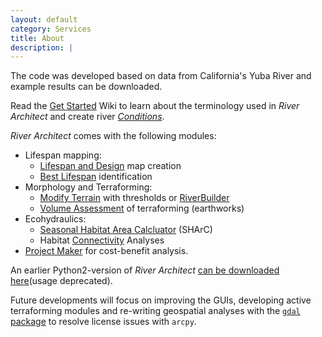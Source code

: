 ```yaml
---
layout: default
category: Services
title: About
description: |
---
```



The code was developed based on data from California's Yuba River and example results can be downloaded.

Read the [Get Started][7] Wiki  to learn about the terminology used in *River Architect* and create river [*Conditions*](https://riverarchitect.github.io/RA_wiki/Signposts#new-condition). 

*River Architect* comes with the following modules: 
 - Lifespan mapping: 
	+ [Lifespan and Design](https://riverarchitect.github.io/RA_wiki/LifespanDesign) map creation
	+ [Best Lifespan](https://riverarchitect.github.io/RA_wiki/MaxLifespan) identification
 - Morphology and Terraforming: 
	+ [Modify Terrain](https://riverarchitect.github.io/RA_wiki/ModifyTerrain) with thresholds or [RiverBuilder](http://pasternack.ucdavis.edu/research/model-codes/river-builder)
	+ [Volume Assessment](https://riverarchitect.github.io/RA_wiki/VolumeAssessment) of terraforming (earthworks)
 - Ecohydraulics: 
	+ [Seasonal Habitat Area Calcluator](https://riverarchitect.github.io/RA_wiki/SHArC) (SHArC)
	+ Habitat [Connectivity](https://riverarchitect.github.io/RA_wiki/Connectivity) Analyses
 - [Project Maker](https://riverarchitect.github.io/RA_wiki/ProjectMaker) for cost-benefit analysis.

An earlier Python2-version of *River Architect* [can be downloaded here][8](usage deprecated).

Future developments will focus on improving the GUIs, developing active terraforming modules and re-writing geospatial analyses with the [`gdal` package](https://gdal.org/) to resolve license issues with `arcpy`.



[1]: https://www.sciencedirect.com/science/article/pii/S0301479718312751 "Lifespan mapping"
[2]: https://github.com/riverarchitect/program
[3]: https://riverarchitect.github.io/RA_wiki/
[4]: https://github.com/RiverArchitect/SampleData/archive/master.zip
[5]: https://github.com/riverarchitect/program/archive/master.zip
[6]: https://riverarchitect.github.io/RA_wiki/Installation
[7]: https://riverarchitect.github.io/RA_wiki/Signposts
[8]: https://www.dropbox.com/s/8d6c096r4ouzxy2/RiverArchitect_Py2.zip?dl=0

